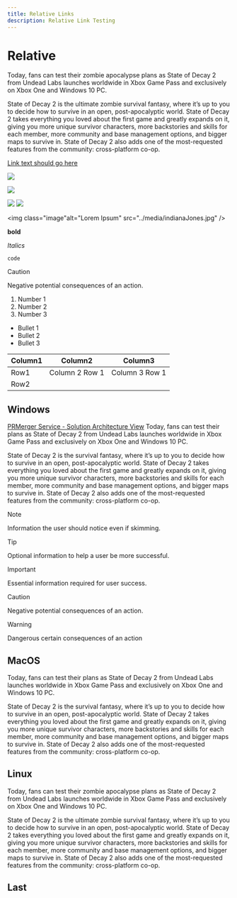 ```yaml
---
title: Relative Links
description: Relative Link Testing
---
```

# Relative

Today, fans can test their zombie apocalypse plans as State of Decay 2 from Undead Labs launches worldwide in Xbox Game Pass and exclusively on Xbox One and Windows 10 PC.

State of Decay 2 is the ultimate zombie survival fantasy, where it’s up to you to decide how to survive in an open, post-apocalyptic world. State of Decay 2 takes everything you loved about the first game and greatly expands on it, giving you more unique survivor characters, more backstories and skills for each member, more community and base management options, and bigger maps to survive in. State of Decay 2 also adds one of the most-requested features from the community: cross-platform co-op.

[Link text should go here](services.md)

[](https://microsoft.com)

![](../media/indianaJones.jpg)

![ ](../media/indianaJones.jpg)

<img src="../media/indianaJones.jpg" />

<img class="image" src="../media/indianaJones.jpg" />

<img alt="" class="image" src="../media/indianaJones.jpg" />

<img class="image"alt="Lorem Ipsum" src="../media/indianaJones.jpg" />

**bold**

*Italics*

`code`

> [!CAUTION]
> Negative potential consequences of an action.

1. Number 1
1. Number 2
1. Number 3

- Bullet 1
- Bullet 2
- Bullet 3


|Column1  |Column2  |Column3  |
|---------|---------|---------|
|Row1     |Column 2 Row 1| Column 3 Row 1         |
|Row2     |         |         |


## Windows
[PRMerger Service - Solution Architecture View](../PRMerger-Architecture.md)
Today, fans can test their plans as State of Decay 2 from Undead Labs launches worldwide in Xbox Game Pass and exclusively on Xbox One and Windows 10 PC.

State of Decay 2 is the survival fantasy, where it’s up to you to decide how to survive in an open, post-apocalyptic world. State of Decay 2 takes everything you loved about the first game and greatly expands on it, giving you more unique survivor characters, more backstories and skills for each member, more community and base management options, and bigger maps to survive in. State of Decay 2 also adds one of the most-requested features from the community: cross-platform co-op.

> [!NOTE]
> Information the user should notice even if skimming.

> [!TIP]
> Optional information to help a user be more successful.

> [!IMPORTANT]
> Essential information required for user success.

> [!CAUTION]
> Negative potential consequences of an action.

> [!WARNING]
> Dangerous certain consequences of an action


## MacOS

Today, fans can test their plans as State of Decay 2 from Undead Labs launches worldwide in Xbox Game Pass and exclusively on Xbox One and Windows 10 PC.

State of Decay 2 is the survival fantasy, where it’s up to you to decide how to survive in an open, post-apocalyptic world. State of Decay 2 takes everything you loved about the first game and greatly expands on it, giving you more unique survivor characters, more backstories and skills for each member, more community and base management options, and bigger maps to survive in. State of Decay 2 also adds one of the most-requested features from the community: cross-platform co-op.

## Linux

Today, fans can test their zombie apocalypse plans as State of Decay 2 from Undead Labs launches worldwide in Xbox Game Pass and exclusively on Xbox One and Windows 10 PC.

State of Decay 2 is the ultimate zombie survival fantasy, where it’s up to you to decide how to survive in an open, post-apocalyptic world. State of Decay 2 takes everything you loved about the first game and greatly expands on it, giving you more unique survivor characters, more backstories and skills for each member, more community and base management options, and bigger maps to survive in. State of Decay 2 also adds one of the most-requested features from the community: cross-platform co-op.

## Last